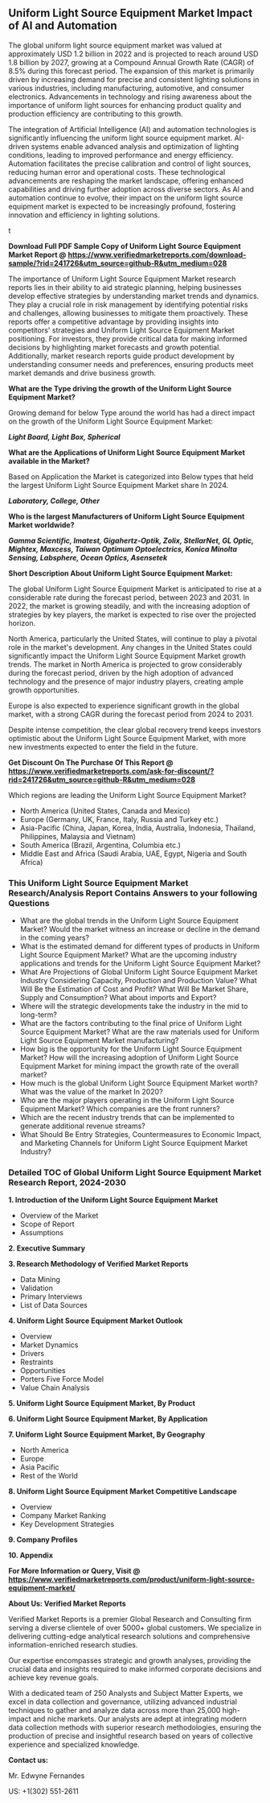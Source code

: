 <h2>Uniform Light Source Equipment Market Impact of AI and Automation</h2><p>The global uniform light source equipment market was valued at approximately USD 1.2 billion in 2022 and is projected to reach around USD 1.8 billion by 2027, growing at a Compound Annual Growth Rate (CAGR) of 8.5% during this forecast period. The expansion of this market is primarily driven by increasing demand for precise and consistent lighting solutions in various industries, including manufacturing, automotive, and consumer electronics. Advancements in technology and rising awareness about the importance of uniform light sources for enhancing product quality and production efficiency are contributing to this growth.</p><p>The integration of Artificial Intelligence (AI) and automation technologies is significantly influencing the uniform light source equipment market. AI-driven systems enable advanced analysis and optimization of lighting conditions, leading to improved performance and energy efficiency. Automation facilitates the precise calibration and control of light sources, reducing human error and operational costs. These technological advancements are reshaping the market landscape, offering enhanced capabilities and driving further adoption across diverse sectors. As AI and automation continue to evolve, their impact on the uniform light source equipment market is expected to be increasingly profound, fostering innovation and efficiency in lighting solutions.</p>t</p><p id="" class=""><strong>Download Full PDF Sample Copy of Uniform Light Source Equipment Market Report @ <a href="https://www.verifiedmarketreports.com/download-sample/?rid=241726&utm_source=github-R&utm_medium=028" target="_blank">https://www.verifiedmarketreports.com/download-sample/?rid=241726&utm_source=github-R&utm_medium=028</a></strong></p><p>The importance of&nbsp;Uniform Light Source Equipment Market research reports lies in their ability to aid strategic planning, helping businesses develop effective strategies by understanding market trends and dynamics. They play a crucial role in risk management by identifying potential risks and challenges, allowing businesses to mitigate them proactively. These reports offer a competitive advantage by providing insights into competitors' strategies and Uniform Light Source Equipment Market positioning. For investors, they provide critical data for making informed decisions by highlighting market forecasts and growth potential. Additionally, market research reports guide product development by understanding consumer needs and preferences, ensuring products meet market demands and drive business growth.</p><p><strong>What are the&nbsp;Type driving the growth of the Uniform Light Source Equipment Market?</strong></p><p id="" class="">Growing demand for below Type around the world has had a direct impact on the growth of the Uniform Light Source Equipment Market:</p><em><strong>Light Board, Light Box, Spherical</strong></em></p><strong>What are the&nbsp;Applications&nbsp;of Uniform Light Source Equipment Market available in the Market?</strong></p><p id="" class="">Based on Application the Market is categorized into Below types that held the largest Uniform Light Source Equipment Market share In 2024.</p><em><strong>Laboratory, College, Other</strong></em></p><strong>Who is the largest Manufacturers of Uniform Light Source Equipment Market worldwide?</strong></p><p><em><strong>Gamma Scientific, Imatest, Gigahertz-Optik, Zolix, StellarNet, GL Optic, Mightex, Maxcess, Taiwan Optimum Optoelectrics, Konica Minolta Sensing, Labsphere, Ocean Optics, Asensetek</strong></em></p><p id="" class=""><strong>Short Description About Uniform Light Source Equipment Market:</strong></p><p>The global Uniform Light Source Equipment Market is anticipated to rise at a considerable rate during the forecast period, between 2023 and 2031. In 2022, the market is growing steadily, and with the increasing adoption of strategies by key players, the market is expected to rise over the projected horizon.</p><p>North America, particularly the United States, will continue to play a pivotal role in the market's development. Any changes in the United States could significantly impact the Uniform Light Source Equipment Market growth trends. The market in North America is projected to grow considerably during the forecast period, driven by the high adoption of advanced technology and the presence of major industry players, creating ample growth opportunities.</p><p>Europe is also expected to experience significant growth in the global market, with a strong CAGR during the forecast period from 2024 to 2031.</p><p>Despite intense competition, the clear global recovery trend keeps investors optimistic about the Uniform Light Source Equipment Market, with more new investments expected to enter the field in the future.</p><p id="" class=""><strong>Get Discount On The Purchase Of This Report @ <a href="https://www.verifiedmarketreports.com/ask-for-discount/?rid=241726&utm_source=github-R&utm_medium=028" target="_blank">https://www.verifiedmarketreports.com/ask-for-discount/?rid=241726&utm_source=github-R&utm_medium=028</a></strong></p>Which regions are leading the Uniform Light Source Equipment Market?</p><ul><li>North America (United States, Canada and Mexico)</li><li>Europe (Germany, UK, France, Italy, Russia and Turkey etc.)</li><li>Asia-Pacific (China, Japan, Korea, India, Australia, Indonesia, Thailand, Philippines, Malaysia and Vietnam)</li><li>South America (Brazil, Argentina, Columbia etc.)</li><li>Middle East and Africa (Saudi Arabia, UAE, Egypt, Nigeria and South Africa)</li></ul><h3 id="" class="">This Uniform Light Source Equipment Market Research/Analysis Report Contains Answers to your following Questions</h3><ul><li>What are the global trends in the Uniform Light Source Equipment Market? Would the market witness an increase or decline in the demand in the coming years?</li><li>What is the estimated demand for different types of products in Uniform Light Source Equipment Market? What are the upcoming industry applications and trends for the Uniform Light Source Equipment Market?</li><li>What Are Projections of Global Uniform Light Source Equipment Market Industry Considering Capacity, Production and Production Value? What Will Be the Estimation of Cost and Profit? What Will Be Market Share, Supply and Consumption? What about imports and Export?</li><li>Where will the strategic developments take the industry in the mid to long-term?</li><li>What are the factors contributing to the final price of Uniform Light Source Equipment Market? What are the raw materials used for Uniform Light Source Equipment Market manufacturing?</li><li>How big is the opportunity for the Uniform Light Source Equipment Market? How will the increasing adoption of Uniform Light Source Equipment Market for mining impact the growth rate of the overall market?</li><li>How much is the global Uniform Light Source Equipment Market worth? What was the value of the market In 2020?</li><li>Who are the major players operating in the Uniform Light Source Equipment Market? Which companies are the front runners?</li><li>Which are the recent industry trends that can be implemented to generate additional revenue streams?</li><li>What Should Be Entry Strategies, Countermeasures to Economic Impact, and Marketing Channels for Uniform Light Source Equipment Market Industry?</li></ul><h3 id="" class="">Detailed TOC of Global Uniform Light Source Equipment Market Research Report, 2024-2030</h3><p id="" class=""><strong>1. Introduction of the Uniform Light Source Equipment Market</strong></p><ul><li>Overview of the Market</li><li>Scope of Report</li><li>Assumptions</li></ul><p id="" class=""><strong>2. Executive Summary</strong></p><p id="" class=""><strong>3. Research Methodology of Verified Market Reports</strong></p><ul><li>Data Mining</li><li>Validation</li><li>Primary Interviews</li><li>List of Data Sources</li></ul><p id="" class=""><strong>4. Uniform Light Source Equipment Market Outlook</strong></p><ul><li>Overview</li><li>Market Dynamics</li><li>Drivers</li><li>Restraints</li><li>Opportunities</li><li>Porters Five Force Model</li><li>Value Chain Analysis</li></ul><p id="" class=""><strong>5. Uniform Light Source Equipment Market, By Product</strong></p><p id="" class=""><strong>6. Uniform Light Source Equipment Market, By Application</strong></p><p id="" class=""><strong>7. Uniform Light Source Equipment Market, By Geography</strong></p><ul><li>North America</li><li>Europe</li><li>Asia Pacific</li><li>Rest of the World</li></ul><p id="" class=""><strong>8. Uniform Light Source Equipment Market Competitive Landscape</strong></p><ul><li>Overview</li><li>Company Market Ranking</li><li>Key Development Strategies</li></ul><p id="" class=""><strong>9. Company Profiles</strong></p><p id="" class=""><strong>10. Appendix</strong></p><p id="" class=""><strong>For More Information or Query, Visit @ <a href="https://www.verifiedmarketreports.com/product/uniform-light-source-equipment-market/" target="_blank">https://www.verifiedmarketreports.com/product/uniform-light-source-equipment-market/</a></strong></p><p id="" class=""><strong>About Us: Verified Market Reports</strong></p><p id="" class="">Verified Market Reports is a premier Global Research and Consulting firm serving a diverse clientele of over 5000+ global customers. We specialize in delivering cutting-edge analytical research solutions and comprehensive information-enriched research studies.</p><p id="" class="">Our expertise encompasses strategic and growth analyses, providing the crucial data and insights required to make informed corporate decisions and achieve key revenue goals.</p><p id="" class="">With a dedicated team of 250 Analysts and Subject Matter Experts, we excel in data collection and governance, utilizing advanced industrial techniques to gather and analyze data across more than 25,000 high-impact and niche markets. Our analysts are adept at integrating modern data collection methods with superior research methodologies, ensuring the production of precise and insightful research based on years of collective experience and specialized knowledge.</p><p id="" class=""><strong>Contact us:</strong></p><p id="" class="">Mr. Edwyne Fernandes</p><p id="" class="">US: +1(302) 551-2611</p>